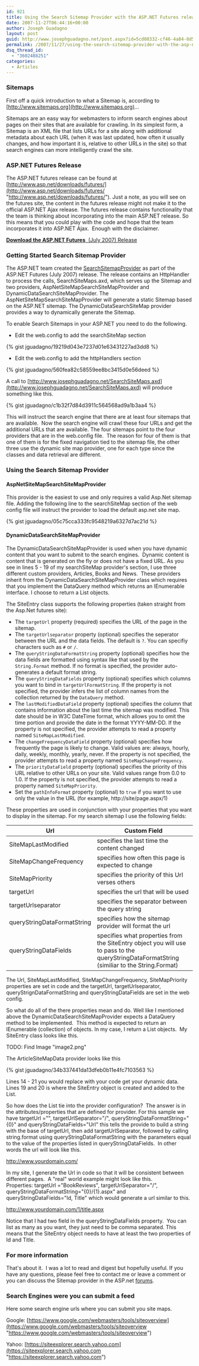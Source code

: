 ```yaml
---
id: 921
title: Using the Search Sitemap Provider with the ASP.NET Futures release
date: 2007-11-27T06:44:16+00:00
author: Joseph Guadagno
layout: post
guid: http://www.josephguadagno.net/post.aspx?id=5cd08332-cf46-4a84-8d58-257440ed7314
permalink: /2007/11/27/using-the-search-sitemap-provider-with-the-asp-net-futures-release/
dsq_thread_id:
  - "3602488251"
categories:
  - Articles
---
```

### Sitemaps

First off a quick introduction to what a Sitemap is, according to [http://www.sitemaps.org](http://www.sitemaps.org)...

Sitemaps are an easy way for webmasters to inform search engines about pages on their sites that are available for crawling. In its simplest form, a Sitemap is an XML file that lists URLs for a site along with additional metadata about each URL (when it was last updated, how often it usually changes, and how important it is, relative to other URLs in the site) so that search engines can more intelligently crawl the site.

### ASP.NET Futures Release

The ASP.NET futures release can be found at [http://www.asp.net/downloads/futures/](http://www.asp.net/downloads/futures/ "http://www.asp.net/downloads/futures/"). Just a note, as you will see on the futures site, the content in the futures release might not make it to the official ASP.NET Ajax release. The futures release contains functionality that the team is thinking about incorporating into the main ASP.NET release. So this means that you could play with the code and hope that the team incorporates it into ASP.NET Ajax.  Enough with the disclaimer.

[**Download the ASP.NET Futures**  (July 2007) Release](http://go.microsoft.com/fwlink/?LinkID=89147&clcid=0x409)

### Getting Started Search Sitemap Provider

The ASP.NET team created the [SearchSitemapProvider](http://quickstarts.asp.net/Futures/services/doc/searchsitemaps.aspx) as part of the ASP.NET Futures (July 2007) release. The release contains an HttpHandler to process the calls, SearchSiteMaps.axd, which serves up the Sitemap and two providers, AspNetSiteMapSearchSiteMapProvider and DynamicDataSearchSiteMapProvider. The AspNetSiteMapSearchSiteMapProvider will generate a static Sitemap based on the ASP.NET sitemap. The DynamicDataSearchSiteMap provider provides a way to dynamically generate the Sitemap.

To enable Search Sitemaps in your ASP.NET you need to do the following.

* Edit the web.config to add the searchSiteMap section

{% gist jguadagno/19219d043e7237d01e63431227ad3dd8 %}

* Edit the web.config to add the httpHandlers section

{% gist jguadagno/560fea82c58559ee8bc3415d0e56deed %}

A call to [http://www.josephguadagno.net/SearchSiteMaps.axd](http://www.josephguadagno.net/SearchSiteMaps.axd) will produce something like this.

{% gist jguadagno/c1b32f7d84d3911c564568ad9a1b3aa4 %}

This will instruct the search engine that there are at least four sitemaps that are available.  Now the search engine will crawl these four URLs and get the additional URLs that are available. The four sitemaps point to the four providers that are in the web.config file.  The reason for four of them is that one of them is for the fixed navigation tied to the sitemap file, the other three use the dynamic site map provider, one for each type since the classes and data retrieval are different.

### Using the Search Sitemap Provider

#### AspNetSiteMapSearchSiteMapProvider

This provider is the easiest to use and only requires a valid Asp.Net sitemap file. Adding the following line to the searchSiteMap section of the web config file will instruct the provider to load the default asp.net site map.

{% gist jguadagno/05c75cca333fc9548219a6327d7ac21d %}

#### DynamicDataSearchSiteMapProvider

The DynamicDataSearchSiteMapProvider is used when you have dynamic content that you want to submit to the search engines.  Dynamic content is content that is generated on the fly or does not have a fixed URL. As you see in lines 5 - 19 of my searchSiteMap provider's section, I use three different custom providers, Articles, Books and News.  These providers inherit from the DynamicDataSearchSiteMapProvider class which requires that you implement the DataQuery method which returns an IEnumerable interface. I choose to return a List<SiteEntry> objects.

The SiteEntry class supports the following properties (taken straight from the Asp.Net futures site):

* The `targetUrl` property (required) specifies the URL of the page in the sitemap.
* The `targetUrlseparator` property (optional) specifies the seperator between the URL and the data fields. The default is `?`. You can specifiy characters such as `#` or `/`.
* The `queryStringDataFormatString` property (optional) specifies how the data fields are formatted using syntax like that used by the `String.Format` method. If no format is specified, the provider auto-generates a default format string.
* The `queryStringDataFields` property (optional) specifies which columns you want to bind in `targetUrlFormatString`. If the property is not specified, the provider infers the list of column names from the collection returned by the `DataQuery` method.
* The `lastModifiedDataField` property (optional) specifies the column that contains information about the last time the sitemap was modified. This date should be in W3C DateTime format, which allows you to omit the time portion and provide the date in the format YYYY-MM-DD. If the property is not specified, the provider attempts to read a property named `SiteMapLastModified`.
* The `changeFrequencyDataField` property (optional) specifies how frequently the page is likely to change. Valid values are: always, hourly, daily, weekly, monthly, yearly, never. If the property is not specified, the provider attempts to read a property named `SiteMapChangeFrequency`.
* The `priorityDataField` property (optional) specifies the priority of this URL relative to other URLs on your site. Valid values range from 0.0 to 1.0\. If the property is not specified, the provider attempts to read a property named `SiteMapPriority`.
* Set the `pathInfoFormat` property (optional) to `true` if you want to use only the value in the URL (for example, http://site/page.aspx/1)

These properties are used in conjunction with your properties that you want to display in the sitemap. For my search sitemap I use the following fields:

<table class="table table-striped table-bordered">

<thead>

<tr>

<th>Url</th>

<th>Custom Field</th>

</tr>

</thead>

<tbody>

<tr>

<td>SiteMapLastModified</td>

<td>specifies the last time the content changed</td>

</tr>

<tr>

<td>SiteMapChangeFrequency</td>

<td>specifies how often this page is expected to change</td>

</tr>

<tr>

<td>SiteMapPriority</td>

<td>specifies the priority of this Url verses others</td>

</tr>

<tr>

<td>targetUrl</td>

<td>specifies the url that will be used</td>

</tr>

<tr>

<td>targetUrlseparator</td>

<td>specifies the separator between the query string</td>

</tr>

<tr>

<td>queryStringDataFormatString</td>

<td>specifies how the sitemap provider will format the url</td>

</tr>

<tr>

<td>queryStringDataFields</td>

<td>specifies what properties from the SiteEntry object you will use to pass to the queryStringDataFormatString (similiar to the String.Format)</td>

</tr>

</tbody>

</table>

The Url, SiteMapLastModified, SiteMapChangeFrequency, SiteMapPriority properties are set in code and the targetUrl, targetUrlseparator, queryStrignDataFormatString and queryStringDataFields are set in the web config.

So what do all of the there properties mean and do. Well like I mentioned above the DynamicDataSearchSiteMapProvider expects a DataQuery method to be implemented.  This method is expected to return an IEnumerable (collection) of objects. In my case, I return a List<SiteEntry> objects.  My SiteEntry class looks like this.

TODO: Find Image "image2.png"

The ArticleSiteMapData provider looks like this

{% gist jguadagno/34b337441da13dfeb0b11e4fc7103563 %}

Lines 14 - 21 you would replace with your code get your dynamic data.  Lines 19 and 20 is where the SiteEntry object is created and added to the List.

So how does the List<SiteEntry> tie into the provider configuration?  The answer is in the attributes/properties that are defined for provider. For this sample we have targetUrl ="", targetUrlSeparator="/", queryStringDataFormatString="{0}" and queryStringDataFields="Url" this tells the provide to build a string with the base of targetUrl, then add targetUrlSeparator, followed by calling string.format using queryStringDataFormatString with the parameters equal to the value of the properties listed in queryStringDataFields.  In other words the url will look like this.

http://www.yourdomain.com/<value of url field>

In my site, I generate the Url in code so that it will be consistent between different pages.  A "real" world example might look like this.  
Properties: targetUrl ="BookReviews", targetUrlSeparator="/", queryStringDataFormatString="{0}/{1}.aspx" and queryStringDataFields="Id, Title" which would generate a url similar to this.

http://www.yourdomain.com/1/title.aspx

Notice that I had two field in the queryStringDataFields property.  You can list as many as you want, they just need to be comma separated. This means that the SiteEntry object needs to have at least the two properties of Id and Title.

### For more information

That's about it.  I was a lot to read and digest but hopefully useful. If you have any questions, please feel free to contact me or leave a comment or you can discuss the Sitemap provider in the ASP.net [forums](http://forums.asp.net/1127/ShowForum.aspx).

### Search Engines were you can submit a feed

Here some search engine urls where you can submit you site maps.

Google: [https://www.google.com/webmasters/tools/siteoverview](https://www.google.com/webmasters/tools/siteoverview "https://www.google.com/webmasters/tools/siteoverview")

Yahoo: [https://siteexplorer.search.yahoo.com](https://siteexplorer.search.yahoo.com "https://siteexplorer.search.yahoo.com")

[](http://forums.asp.net/1127/ShowForum.aspx)